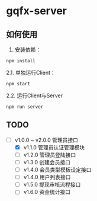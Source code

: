 # gqfx-server 

## 如何使用

1. 安装依赖：
```
npm install
```



2.1. 单独运行Client：
```
npm start
```

2.2. 运行Client与Server
```
npm run server
```


## TODO

- [ ] v1.0.0 ~ v2.0.0 管理员接口
  - [x] v1.1.0 管理员认证管理模块
  - [ ] v1.2.0 管理员登陆接口
  - [ ] v1.3.0 创建会员接口
  - [ ] v1.4.0 会员类型模板设定接口
  - [ ] v1.4.0 用户列表接口
  - [ ] v1.5.0 提现审核流程接口
  - [ ] v1.6.0 资金统计接口